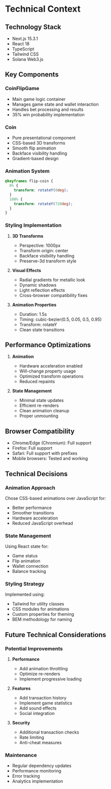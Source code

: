# Technical Context

## Technology Stack
- Next.js 15.3.1
- React 18
- TypeScript
- Tailwind CSS
- Solana Web3.js

## Key Components

### CoinFlipGame
- Main game logic container
- Manages game state and wallet interaction
- Handles bet processing and results
- 35% win probability implementation

### Coin
- Pure presentational component
- CSS-based 3D transforms
- Smooth flip animation
- Backface visibility handling
- Gradient-based design

### Animation System
```css
@keyframes flip-coin {
  0% {
    transform: rotateY(0deg);
  }
  100% {
    transform: rotateY(720deg);
  }
}
```

### Styling Implementation
1. **3D Transforms**
   - Perspective: 1000px
   - Transform origin: center
   - Backface visibility handling
   - Preserve-3d transform style

2. **Visual Effects**
   - Radial gradients for metallic look
   - Dynamic shadows
   - Light reflection effects
   - Cross-browser compatibility fixes

3. **Animation Properties**
   - Duration: 1.5s
   - Timing: cubic-bezier(0.5, 0.05, 0.5, 0.95)
   - Transform: rotateY
   - Clean state transitions

## Performance Optimizations
1. **Animation**
   - Hardware acceleration enabled
   - Will-change property usage
   - Optimized transform operations
   - Reduced repaints

2. **State Management**
   - Minimal state updates
   - Efficient re-renders
   - Clean animation cleanup
   - Proper unmounting

## Browser Compatibility
- Chrome/Edge (Chromium): Full support
- Firefox: Full support
- Safari: Full support with prefixes
- Mobile browsers: Tested and working

## Technical Decisions

### Animation Approach
Chose CSS-based animations over JavaScript for:
- Better performance
- Smoother transitions
- Hardware acceleration
- Reduced JavaScript overhead

### State Management
Using React state for:
- Game status
- Flip animation
- Wallet connection
- Balance tracking

### Styling Strategy
Implemented using:
- Tailwind for utility classes
- CSS modules for animations
- Custom properties for theming
- BEM methodology for naming

## Future Technical Considerations

### Potential Improvements
1. **Performance**
   - Add animation throttling
   - Optimize re-renders
   - Implement progressive loading

2. **Features**
   - Add transaction history
   - Implement game statistics
   - Add sound effects
   - Social integration

3. **Security**
   - Additional transaction checks
   - Rate limiting
   - Anti-cheat measures

### Maintenance
- Regular dependency updates
- Performance monitoring
- Error tracking
- Analytics implementation
